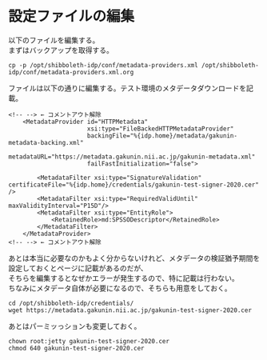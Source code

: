 # 設定ファイルの編集
以下のファイルを編集する。   
まずはバックアップを取得する。
```bash:
cp -p /opt/shibboleth-idp/conf/metadata-providers.xml /opt/shibboleth-idp/conf/metadata-providers.xml.org
```
ファイルは以下の通りに編集する。テスト環境のメタデータダウンロードを記載。
```bash:
<!-- --> ← コメントアウト解除
    <MetadataProvider id="HTTPMetadata"
                      xsi:type="FileBackedHTTPMetadataProvider"
                      backingFile="%{idp.home}/metadata/gakunin-metadata-backing.xml"
                      metadataURL="https://metadata.gakunin.nii.ac.jp/gakunin-metadata.xml"
                      failFastInitialization="false">

        <MetadataFilter xsi:type="SignatureValidation" certificateFile="%{idp.home}/credentials/gakunin-test-signer-2020.cer" />
        <MetadataFilter xsi:type="RequiredValidUntil" maxValidityInterval="P15D"/>
        <MetadataFilter xsi:type="EntityRole">
            <RetainedRole>md:SPSSODescriptor</RetainedRole>
        </MetadataFilter>
    </MetadataProvider>
<!-- --> ← コメントアウト解除
```
あとは本当に必要なのかもよく分からないけれど、メタデータの検証猶予期間を設定しておくとページに記載があるのだが、   
そちらを編集するとなぜかエラーが発生するので、特に記載は行わない。   
ちなみにメタデータ自体が必要になるので、そちらも用意をしておく。
```bash:
cd /opt/shibboleth-idp/credentials/
wget https://metadata.gakunin.nii.ac.jp/gakunin-test-signer-2020.cer
```
あとはパーミッっションも変更しておく。
```bash:
chown root:jetty gakunin-test-signer-2020.cer
chmod 640 gakunin-test-signer-2020.cer
```
